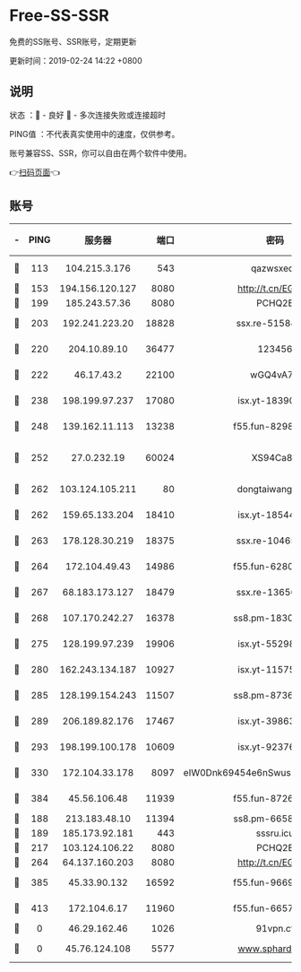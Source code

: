 # Free-SS-SSR

免费的SS账号、SSR账号，定期更新

更新时间：2019-02-24 14:22 +0800

## 说明

状态     ：🙂 - 良好 🙁 - 多次连接失败或连接超时

PING值   ：不代表真实使用中的速度，仅供参考。

账号兼容SS、SSR，你可以自由在两个软件中使用。

👉[扫码页面](https://liesauer.github.io/free-ss-ssr.github.io/)👈

## 账号

|-|PING|服务器|端口|密码|加密方式|区域|
|:----:|:----:|:-----:|-----:|:----:|:----:|:----:|
|🙂|113|104.215.3.176|543|qazwsxedc|aes-256-gcm|JP|
|🙂|153|194.156.120.127|8080|http://t.cn/EGJIyrl|rc4-md5|RU|
|🙂|199|185.243.57.36|8080|PCHQ2E|rc4-md5|US|
|🙂|203|192.241.223.20|18828|ssx.re-51584753|aes-256-cfb|US|
|🙂|220|204.10.89.10|36477|123456|aes-256-cfb|US|
|🙂|222|46.17.43.2|22100|wGQ4vA7D|aes-256-gcm|RU|
|🙂|238|198.199.97.237|17080|isx.yt-18390147|aes-256-cfb|US|
|🙂|248|139.162.11.113|13238|f55.fun-82987043|aes-256-cfb|SG|
|🙂|252|27.0.232.19|60024|XS94Ca8K|xchacha20-ietf-poly1305|HK|
|🙂|262|103.124.105.211|80|dongtaiwang.com|aes-256-cfb|US|
|🙂|262|159.65.133.204|18410|isx.yt-18544574|aes-256-cfb|SG|
|🙂|263|178.128.30.219|18375|ssx.re-10465888|aes-256-cfb|SG|
|🙂|264|172.104.49.43|14986|f55.fun-62809242|aes-256-cfb|SG|
|🙂|267|68.183.173.127|18479|ssx.re-13656982|aes-256-cfb|US|
|🙂|268|107.170.242.27|16378|ss8.pm-18305798|aes-256-cfb|US|
|🙂|275|128.199.97.239|19906|isx.yt-55298055|aes-256-cfb|SG|
|🙂|280|162.243.134.187|10927|isx.yt-11575973|aes-256-cfb|US|
|🙂|285|128.199.154.243|11507|ss8.pm-87365089|aes-256-cfb|SG|
|🙂|289|206.189.82.176|17467|isx.yt-39863046|aes-256-cfb|SG|
|🙂|293|198.199.100.178|10609|isx.yt-92376934|aes-256-cfb|US|
|🙂|330|172.104.33.178|8097|eIW0Dnk69454e6nSwuspv9DmS201tQ0D|aes-256-cfb|SG|
|🙂|384|45.56.106.48|11939|f55.fun-87263738|aes-256-cfb|US|
|🙂|188|213.183.48.10|11394|ss8.pm-66583704|rc4-md5|RU|
|🙂|189|185.173.92.181|443|sssru.icu|rc4-md5|RU|
|🙂|217|103.124.106.22|8080|PCHQ2E|rc4-md5|US|
|🙂|264|64.137.160.203|8080|http://t.cn/EGJIyrl|rc4-md5|CA|
|🙂|385|45.33.90.132|16592|f55.fun-96694755|aes-256-cfb|US|
|🙂|413|172.104.6.17|11960|f55.fun-66579166|aes-256-cfb|US|
|🙁|0|46.29.162.46|1026|91vpn.cf|rc4-md5|RU|
|🙁|0|45.76.124.108|5577|www.sphard.com|aes-256-cfb|AU|
